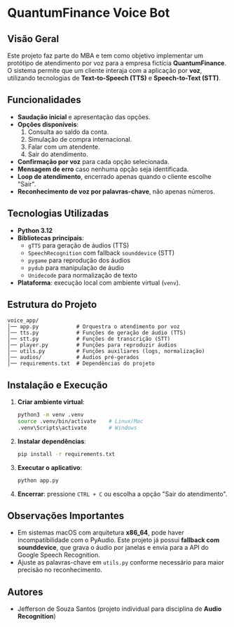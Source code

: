 # QuantumFinance Voice Bot

## Visão Geral

Este projeto faz parte do MBA e tem como objetivo implementar um
protótipo de atendimento por voz para a empresa fictícia
**QuantumFinance**.\
O sistema permite que um cliente interaja com a aplicação por **voz**,
utilizando tecnologias de **Text-to-Speech (TTS)** e **Speech-to-Text
(STT)**.

## Funcionalidades

-   **Saudação inicial** e apresentação das opções.
-   **Opções disponíveis**:
    1.  Consulta ao saldo da conta.
    2.  Simulação de compra internacional.
    3.  Falar com um atendente.
    4.  Sair do atendimento.
-   **Confirmação por voz** para cada opção selecionada.
-   **Mensagem de erro** caso nenhuma opção seja identificada.
-   **Loop de atendimento**, encerrado apenas quando o cliente escolhe
    "Sair".
-   **Reconhecimento de voz por palavras-chave**, não apenas números.

## Tecnologias Utilizadas

-   **Python 3.12**
-   **Bibliotecas principais**:
    -   `gTTS` para geração de áudios (TTS)
    -   `SpeechRecognition` com fallback `sounddevice` (STT)
    -   `pygame` para reprodução dos áudios
    -   `pydub` para manipulação de áudio
    -   `Unidecode` para normalização de texto
-   **Plataforma**: execução local com ambiente virtual (`venv`).

## Estrutura do Projeto

    voice_app/
    │── app.py            # Orquestra o atendimento por voz
    │── tts.py            # Funções de geração de áudio (TTS)
    │── stt.py            # Funções de transcrição (STT)
    │── player.py         # Funções para reproduzir áudios
    │── utils.py          # Funções auxiliares (logs, normalização)
    │── audios/           # Áudios pré-gerados
    │── requirements.txt  # Dependências do projeto

## Instalação e Execução

1.  **Criar ambiente virtual**:

    ``` bash
    python3 -m venv .venv
    source .venv/bin/activate    # Linux/Mac
    .venv\Scripts\activate       # Windows
    ```

2.  **Instalar dependências**:

    ``` bash
    pip install -r requirements.txt
    ```

3.  **Executar o aplicativo**:

    ``` bash
    python app.py
    ```

4.  **Encerrar**: pressione `CTRL + C` ou escolha a opção "Sair do
    atendimento".

## Observações Importantes

-   Em sistemas macOS com arquitetura **x86_64**, pode haver
    incompatibilidade com o PyAudio. Este projeto já possui **fallback
    com sounddevice**, que grava o áudio por janelas e envia para a API
    do Google Speech Recognition.
-   Ajuste as palavras-chave em `utils.py` conforme necessário para
    maior precisão no reconhecimento.

## Autores

-   Jefferson de Souza Santos (projeto individual para disciplina de
    **Audio Recognition**)
